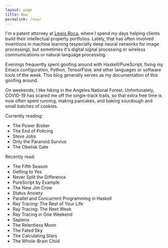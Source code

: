 ```yaml
---
layout: page
title: Now
permalink: /now/
---
```


I'm a patent attorney at [Lewis Roca](https://www.lewisroca.com/people-shaun-lee), where I spend my days helping clients build their intellectual property portfolios. Lately, that has often involved inventions in machine learning (especially deep neural networks for image processing), but sometimes it's digital signal processing or wireless communications or natural language processing.

Evenings frequently spent goofing around with Haskell/PureScript, fixing my Emacs configuration, Python, TensorFlow, and other languages or software tools of the week. This blog generally serves as my documentation of this goofing around.

On weekends, I like hiking in the Angeles National Forest. Unfortunately, COVID-19 has scared me off the single-track trails, so that extra free time is now often spent running, making pancakes, and baking sourdough and small batches of cookies.

Currently reading:
- The Power Broker
- The End of Policing
- Steve Jobs
- Only the Paranoid Survive
- The Obelisk Gate

Recently read:
- The Fifth Season
- Getting to Yes
- Never Split the Difference
- PureScript by Example
- The New Jim Crow
- Status Anxiety
- Parallel and Concurrent Programming in Haskell
- Ray Tracing: The Rest of Your Life
- Ray Tracing: The Next Week
- Ray Tracing in One Weekend
- Sapiens
- The Relentless Moon
- The Fated Sky
- The Calculating Stars
- The Whole-Brain Child
